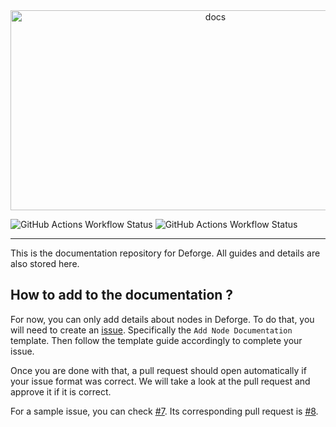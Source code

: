 <div align="center">
  <img src="https://socialify.git.ci/DeForge-Labs/docs/image?description=1&font=Raleway&logo=https%3A%2F%2Ffiles.catbox.moe%2Fgfj4f9.svg&name=1&owner=1&pattern=Transparent&theme=Dark" alt="docs" width="640" height="320" />
</div>

![GitHub Actions Workflow Status](https://img.shields.io/github/actions/workflow/status/DeForge-Labs/docs/deploy.yml?branch=main&style=for-the-badge&logo=githubactions&logoColor=%23fcba03&label=DEPLOY) ![GitHub Actions Workflow Status](https://img.shields.io/github/actions/workflow/status/DeForge-Labs/docs/process-node-documentation.yml?branch=main&style=for-the-badge&logo=githubactions&logoColor=%23fcba03&label=Add%20to%20Doc)


---

This is the documentation repository for Deforge. All guides and details are also stored here.

## How to add to the documentation ?
For now, you can only add details about nodes in Deforge. To do that, you will need to create an [issue](https://github.com/DeForge-Labs/docs/issues/new?template=add-node-documentation.md). Specifically the `Add Node Documentation` template. Then follow the template guide accordingly to complete your issue.

Once you are done with that, a pull request should open automatically if your issue format was correct. We will take a look at the pull request and approve it if it is correct.

For a sample issue, you can check [#7](https://github.com/DeForge-Labs/docs/issues/7). Its corresponding pull request is [#8](https://github.com/DeForge-Labs/docs/pull/8).
